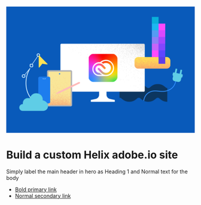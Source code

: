 [//]: # (Based from https://docs.google.com/document/d/1-SU27tZVeRmjmpnE7CQQrLx0RZVMDhrm-SN_NpJ9MSM/edit?tab=t.0 and https://github.com/adobe/aio-theme?tab=readme-ov-file#hero-block, https://stage--adp-devsite--adobedocs.aem.page/tools/sidekick/blocks/hero?nocache=1751317958575)

<Hero slots="image, heading, text, buttons" background="rgb(64, 34, 138)"/>

![Hero image](../../../assets/cc-hero.png)

# Build a custom Helix adobe.io site 

Simply label the main header in hero as Heading 1 and Normal text for the body

* [Bold primary link](https://adobeio.typeform.com/to/obqgRm)
* [Normal secondary link](https://www.adobe.io/apis/experienceplatform/project-firefly/docs.html)
